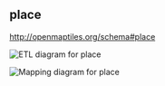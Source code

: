 ## place

http://openmaptiles.org/schema#place

![ETL diagram for place](http://openmaptiles.org/media/etl_place.png)

![Mapping diagram for place](http://openmaptiles.org/media/mapping_place.png)


